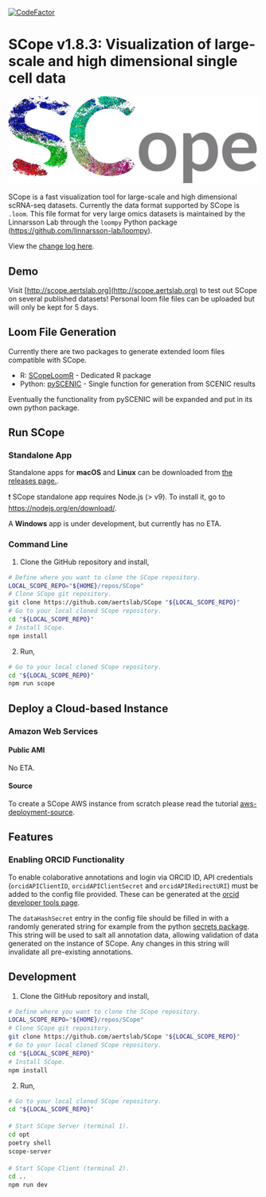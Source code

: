 [![CodeFactor](https://www.codefactor.io/repository/github/aertslab/scope/badge)](https://www.codefactor.io/repository/github/aertslab/scope)

# SCope v1.8.3: Visualization of large-scale and high dimensional single cell data

<img src="images/SCope_Logo.png" width="640">

SCope is a fast visualization tool for large-scale and high dimensional scRNA-seq datasets.
Currently the data format supported by SCope is `.loom`. This file format for very large omics datasets is maintained by the Linnarsson Lab through the `loompy` Python package (https://github.com/linnarsson-lab/loompy).

View the [change log here](CHANGELOG.md).

## Demo

Visit [http://scope.aertslab.org](http://scope.aertslab.org) to test out SCope on several published datasets! Personal loom file files can be uploaded but will only be kept for 5 days.

## Loom File Generation

Currently there are two packages to generate extended loom files compatible with SCope.

-   R: [SCopeLoomR](https://github.com/aertslab/SCopeLoomR) - Dedicated R package
-   Python: [pySCENIC](https://github.com/aertslab/pySCENIC) - Single function for generation from SCENIC results

Eventually the functionality from pySCENIC will be expanded and put in its own python package.

## Run SCope

### Standalone App

Standalone apps for **macOS** and **Linux** can be downloaded from [the releases page.](https://github.com/aertslab/SCope/releases).

:exclamation: SCope standalone app requires Node.js (> v9). To install it, go to https://nodejs.org/en/download/.

A **Windows** app is under development, but currently has no ETA.

### Command Line

1. Clone the GitHub repository and install,

```bash
# Define where you want to clone the SCope repository.
LOCAL_SCOPE_REPO="${HOME}/repos/SCope"
# Clone SCope git repository.
git clone https://github.com/aertslab/SCope "${LOCAL_SCOPE_REPO}"
# Go to your local cloned SCope repository.
cd "${LOCAL_SCOPE_REPO}"
# Install SCope.
npm install
```

2. Run,

```bash
# Go to your local cloned SCope repository.
cd "${LOCAL_SCOPE_REPO}"
npm run scope
```

## Deploy a Cloud-based Instance

### Amazon Web Services

#### Public AMI

No ETA.

#### Source

To create a SCope AWS instance from scratch please read the tutorial [aws-deployment-source](https://github.com/aertslab/SCope/tree/master/tutorials/aws-deployment-source).

## Features

### Enabling ORCID Functionality

To enable colaborative annotations and login via ORCID ID, API credentials (`orcidAPIClientID`, `orcidAPIClientSecret` and `orcidAPIRedirectURI`) must be added to the config file provided.
These can be generated at the [orcid developer tools page](https://orcid.org/developer-tools).

The `dataHashSecret` entry in the config file should be filled in with a randomly generated string for example from the python [secrets package](https://docs.python.org/3/library/secrets.html).
This string will be used to salt all annotation data, allowing validation of data generated on the instance of SCope. Any changes in this string will invalidate all pre-existing annotations.

## Development

1. Clone the GitHub repository and install,

```bash
# Define where you want to clone the SCope repository.
LOCAL_SCOPE_REPO="${HOME}/repos/SCope"
# Clone SCope git repository.
git clone https://github.com/aertslab/SCope "${LOCAL_SCOPE_REPO}"
# Go to your local cloned SCope repository.
cd "${LOCAL_SCOPE_REPO}"
# Install SCope.
npm install
```

2. Run,

```bash
# Go to your local cloned SCope repository.
cd "${LOCAL_SCOPE_REPO}"

# Start SCope Server (terminal 1).
cd opt
poetry shell
scope-server

# Start SCope Client (terminal 2).
cd ..
npm run dev
```
